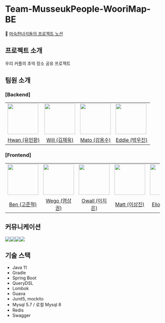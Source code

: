 # Team-MusseukPeople-WooriMap-BE

📔 [머슥한녀석들의 프로젝트 노션](https://www.notion.so/backend-devcourse/02-2183133deb8a4dd4a88c6cba2ee10004)

## 프로젝트 소개
우리 커플의 추억 장소 공유 프로젝트

## 팀원 소개
### [Backend]
<table>
    <tr>
        <td>
            <a href="https://github.com/yuminhwan">
               <img src="https://avatars.githubusercontent.com/u/65746780?v=4" width="100px" />
            </a>
        </td>
        <td>
            <a href="https://github.com/78planet">
                <img src="https://user-images.githubusercontent.com/41179265/177427660-243afcba-a7cf-4810-9906-d9f7d22b4f07.png" width="100px" />
            </a>
        </td>
        <td>
            <a href="https://github.com/yongsu-kang">
                <img src="https://avatars.githubusercontent.com/u/97223877?v=4" width="100px" />
            </a>
        </td>
        <td>
            <a href="https://github.com/dbslzld15">
               <img src="https://avatars.githubusercontent.com/u/47207658?v=4" width="100px" />
            </a>
        </td>
    </tr>
    <tr>
        <td align="center"><a href="https://github.com/yuminhwan">Hwan (유민환)</a></td>
        <td align="center"><a href="https://github.com/78planet">Will (김재욱)</a></td>
        <td align="center"><a href="https://github.com/yongsu-kang">Mato (강용수)</a></td>
        <td align="center"><a href="https://github.com/dbslzld15">Eddie (박우진)</a></td>
    </tr>
</table>

### [Frontend]
<table>
    <tr>
        <td>
        <a href="https://github.com/mrbartrns">
            <img src="https://avatars.githubusercontent.com/u/56826914?v=4" width="100px" />
        </a>
    </td>
    <td>
        <a href="https://github.com/Yummy-sk">
            <img src="https://avatars.githubusercontent.com/u/60822846?v=4" width="100px" />
        </a>
    </td>
    <td>
        <a href="https://github.com/MayOwall">
            <img src="https://avatars.githubusercontent.com/u/97934878?v=4" width="100px" />
        </a>
    </td>
    <td>
        <a href="https://github.com/sangjin149">
            <img src="https://avatars.githubusercontent.com/u/53640976?v=4" width="100px" />
        </a>
    </td>
    <td>
        <a href="https://github.com/woojerry">
            <img src="https://avatars.githubusercontent.com/u/50645183?v=4" width="100px" />
        </a>
    </td>
    </tr>
    <tr>
        <td align="center"><a href="https://github.com/mrbartrns">Ben (고준혁)</a></td>
        <td align="center"><a href="https://github.com/Yummy-sk">Wego (염상권)</a></td>
        <td align="center"><a href="https://github.com/MayOwall">Owall (이지은)</a></td>
        <td align="center"><a href="https://github.com/sangjin149">Matt (이상진)</a></td>
        <td align="center"><a href="https://github.com/woojerry">Elio (이우재)</a></td>
    </tr>
</table>

## 커뮤니케이션
<img src="https://img.shields.io/badge/github-181717?style=for-the-badge&logo=github&logoColor=white"><img src="https://img.shields.io/badge/jira-0052CC?style=for-the-badge&logo=jira&logoColor=white"><img src="https://img.shields.io/badge/slack-4A154B?style=for-the-badge&logo=slack&logoColor=white"><img src="https://img.shields.io/badge/notion-000000?style=for-the-badge&logo=notion&logoColor=white">

## 기술 스택
- Java 11
- Gradle 
- Spring Boot 
- QueryDSL
- Lombok
- Guava
- Junit5, mockito
- Mysql 5.7 / 로컬 Mysql 8
- Redis
- Swagger
